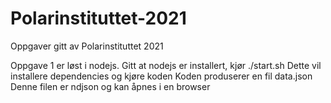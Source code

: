 # Polarinstituttet-2021
Oppgaver gitt av Polarinstituttet 2021

Oppgave 1 er løst i nodejs. 
Gitt at nodejs er installert, kjør ./start.sh 
Dette vil installere dependencies og kjøre koden
Koden produserer en fil data.json
Denne filen er ndjson og kan åpnes i en browser
